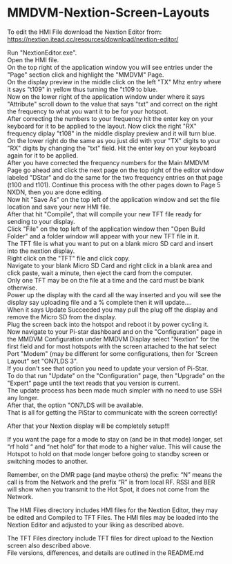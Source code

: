 # MMDVM-Nextion-Screen-Layouts
To edit the HMI File download the Nextion Editor from: https://nextion.itead.cc/resources/download/nextion-editor/  

Run "NextionEditor.exe".  
Open the HMI file.  
On the top right of the application window you will see entries under the "Page" section click and highlight the "MMDVM" Page.  
On the display preview in the middle click on the left "TX" Mhz entry where it says "t109" in yellow thus turning the "t109 to blue.  
Now on the lower right of the application window under where it says "Attribute" scroll down to the value that says "txt" and correct on the right the frequency to what you want it to be for your hotspot.   
After correcting the numbers to your frequency hit the enter key on your keyboard for it to be applied to the layout.   Now click the right "RX" frequency diplay "t108" in the middle display preview and it will turn blue.  
On the lower right do the same as you just did with your "TX" digits to your "RX" digits by changing the "txt" field.   Hit the enter key on your keyboard again for it to be applied.  
After you have corrected the frequency numbers for the Main MMDVM Page go ahead and click the next page on the top right of the editor window labeled "DStar" and do the same for the two frequency entries on that page (t100 and t101).   Continue this process with the other pages down to Page 5 NXDN, then you are done editing.  
Now hit "Save As" on the top left of the application window and set the file location and save your new HMI file.  
After that hit "Compile", that will compile your new TFT file ready for sending to your display.  
Click "File" on the top left of the application window then "Open Build Folder" and a folder window will appear with your new TFT file in it.  
The TFT file is what you want to put on a blank micro SD card and insert into the nextion display.  
Right click on the "TFT" file and click copy.  
Navigate to your blank Micro SD Card and right click in a blank area and click paste, wait a minute, then eject the card from the computer.  
Only one TFT may be on the file at a time and the card must be blank otherwise.  
Power up the display with the card all the way inserted and you will see the display say uploading file and a % complete then it will update....  
When it says Update Succeeded you may pull the plug off the display and remove the Micro SD from the display.  
Plug the screen back into the hotspot and reboot it by power cycling it.  
Now navigate to your Pi-star dashboard and on the "Configuration" page in the MMDVM Configuration under MMDVM Display select "Nextion" for the first field and for most hotspots with the screen attached to the hat select Port "Modem" (may be different for some configurations, then for 'Screen Layout" set "ON7LDS 3".  
If you don't see that option you need to update your version of Pi-Star.  
To do that run "Update" on the "Configuration" page, then "Upgrade" on the "Expert" page until the text reads that you version is current.  
The update process has been made much simpler with no need to use SSH any longer.  
After that, the option "ON7LDS will be available.  
That is all for getting the PiStar to communicate with the screen correctly!  

After that your Nextion display will be completely setup!!!  

If you want the page for a mode to stay on (and be in that mode) longer, set “rf hold “ and “net hold” for that mode to a higher value.  This will cause the Hotspot to hold on that mode longer before going to standby screen or switching modes to another.  

Remember, on the DMR page (and maybe others) the prefix: “N” means the call is from the Network and the prefix “R” is from local RF.  RSSI and BER will show when you transmit to the Hot Spot, it does not come from the Network.  

The HMI Files directory includes HMI files for the Nextion Editor, they may be edited and Compiled to TFT Files. The HMI files may be loaded into the Nextion Editor and adjusted to your liking as described above.  
 
The TFT Files directory include TFT files for direct upload to the Nextion screen also described above.  
File versions, differences, and details are outlined in the README.md   

